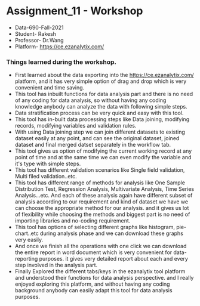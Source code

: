 # Assignment_11 - Workshop
- Data-690-Fall-2021
- Student- Rakesh
- Professor- Dr.Wang
- Platform- https://ce.ezanalytix.com/
### Things learned during the workshop.
- First learned about the data exporting into the https://ce.ezanalytix.com/ platform, and it has very simple option of drag and drop which is very convenient and time saving.
- This tool has inbuilt functions for data analysis part and there is no need of any coding for data analysis, so without having any coding knowledge anybody can analyze the data with following simple steps.
- Data stratification process can be very quick and easy with this tool.
- This tool has in-built data processing steps like Data joining, modifying records, modifying variables and validation rules.
- With using Data joining step we can join different datasets to existing dataset easily at any point, and can see the original dataset, joined dataset and final merged datset separately in the workflow tab.
- This tool gives us option of modifying the current working record at any point of time and at the same time we can even modify the variable and it's type with simple steps.
- This tool has different validation scenarios like Single field validation, Multi filed validation..etc.
- This tool has different range of methods for analysis like One Sample Distribution Test, Regression Analysis, Multivariate Analysis, Time Series Analysis...etc. And each of these analysis again have different subset of analysis according to our requirement and kind of dataset we have we can choose the appropriate method for our analysis. and it gives us lot of flexibility while choosing the methods and biggest part is no need of importing libraries and no-coding requirement.
- This tool has options of selecting different graphs like histogram, pie-chart..etc during analysis phase and we can download these graphs very easily.
- And once we finish all the operations with one click we can download the entire report in word document which is very convenient for data-reporting purposes. it gives very detailed report about each and every step involved in the analysis part.
- Finally Explored the different tabs/keys in the ezanalytix tool platform and understood their functions for data analysis perspective. and I really enjoyed exploring this platform, and without having any coding background anybody can easily adapt this tool for data analysis purposes.
